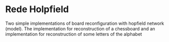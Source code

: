 # Rede Holpfield
Two simple implementations of board reconfiguration with hopfield network (model).
The implementation for reconstruction of a chessboard and an implementation for reconstruction of some letters of the alphabet
